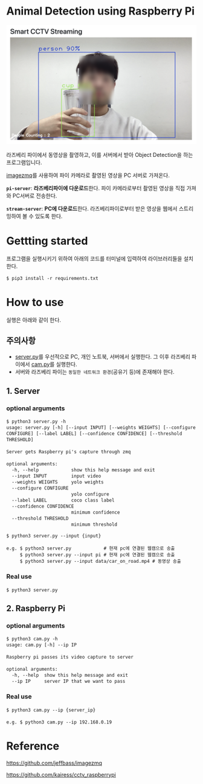 # Animal Detection using Raspberry Pi

![](data/sample.png)

라즈베리 파이에서 동영상을 촬영하고, 이를 서버에서 받아 Object Detection을 하는 프로그램입니다.

[imagezmq](https://github.com/jeffbass/imagezmq)를 사용하여 파이 카메라로 촬영된 영상을 PC 서버로 가져온다.

**`pi-server`**: **라즈베리파이에 다운로드**한다. 파이 카메라로부터 촬영된 영상을 직접 가져와 PC서버로 전송한다.

**`stream-server`**: **PC에 다운로드**한다. 라즈베리파이로부터 받은 영상을 웹에서 스트리밍하여 볼 수 있도록 한다.

# Gettting started

프로그램을 실행시키기 위하여 아래의 코드를 터미널에 입력하여 라이브러리들을 설치한다.

```Shell
$ pip3 install -r requirements.txt
```

# How to use

실행은 아래와 같이 한다.

## 주의사항

-   [server.py](https://github.com/thispath98/Animal-Detection-using-Raspberry-Pi/tree/master/server.py)를 우선적으로 PC, 개인 노트북, 서버에서 실행한다. 그 이후 라즈베리 파이에서 [cam.py](https://github.com/thispath98/Animal-Detection-using-Raspberry-Pi/tree/master/cam.py)를 실행한다.
-   서버와 라즈베리 파이는 `동일한 네트워크 환경`(공유기 등)에 존재해야 한다.

## 1. Server

### optional arguments

```Shell
$ python3 server.py -h
usage: server.py [-h] [--input INPUT] [--weights WEIGHTS] [--configure CONFIGURE] [--label LABEL] [--confidence CONFIDENCE] [--threshold THRESHOLD]

Server gets Raspberry pi's capture through zmq

optional arguments:
  -h, --help            show this help message and exit
  --input INPUT         input video
  --weights WEIGHTS     yolo weights
  --configure CONFIGURE
                        yolo configure
  --label LABEL         coco class label
  --confidence CONFIDENCE
                        minimum confidence
  --threshold THRESHOLD
                        minimum threshold
```

```Shell
$ python3 server.py --input {input}

e.g. $ python3 server.py            # 현재 pc에 연결된 웹캠으로 송출
     $ python3 server.py --input pi # 현재 pc에 연결된 웹캠으로 송출
     $ python3 server.py --input data/car_on_road.mp4 # 동영상 송출
```

### Real use

```Shell
$ python3 server.py
```

## 2. Raspberry Pi

### optional arguments

```Shell
$ python3 cam.py -h
usage: cam.py [-h] --ip IP

Raspberry pi passes its video capture to server

optional arguments:
  -h, --help  show this help message and exit
  --ip IP     server IP that we want to pass
```

### Real use

```Shell
$ python3 cam.py --ip {server_ip}

e.g. $ python3 cam.py --ip 192.168.0.19
```

# Reference

https://github.com/jeffbass/imagezmq

https://github.com/kairess/cctv_raspberrypi
